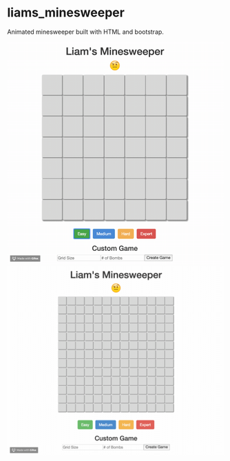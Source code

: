 # liams_minesweeper
Animated minesweeper built with HTML and bootstrap.

![](easy-mode.gif)
![](hard-mode.gif)
